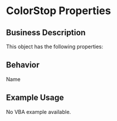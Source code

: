 # ColorStop Properties

## Business Description
This object has the following properties:

## Behavior
Name

## Example Usage
No VBA example available.